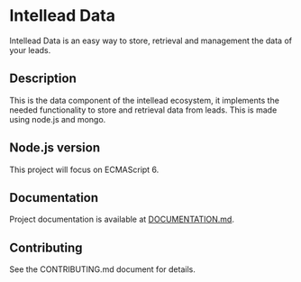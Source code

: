 <h1>Intellead Data</h1>


Intellead Data is an easy way to store, retrieval and management the data of your leads.

<h2>Description</h2>

This is the data component of the intellead ecosystem, it implements the needed functionality to store and retrieval data from leads.
This is made using node.js and mongo.

<h2>Node.js version</h2>

This project will focus on ECMAScript 6.

<h2>Documentation</h2>

Project documentation is available at <a href="https://github.com/intellead/intellead-data/blob/master/DOCUMENTATION.md">DOCUMENTATION.md</a>.

<h2>Contributing</h2>

See the CONTRIBUTING.md document for details.

